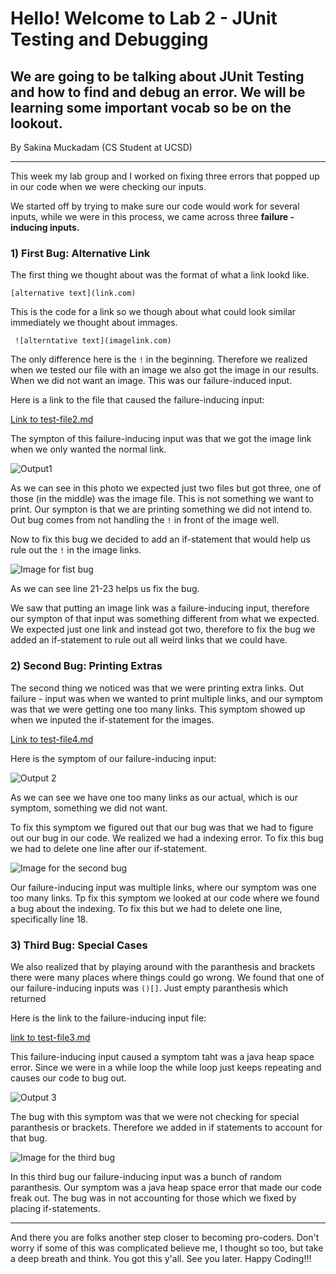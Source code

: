 # Hello! Welcome to Lab 2 - JUnit Testing and Debugging

## We are going to be talking about JUnit Testing and how to find and debug an error. We will be learning some important vocab so be on the lookout.

By Sakina Muckadam (CS Student at UCSD)


---

This week my lab group and I worked on fixing three errors that popped up in our code when we were checking our inputs. 

We started off by trying to make sure our code would work for several inputs, while we were in this process, we came across three **failure - inducing inputs.** 

### 1) First Bug: Alternative Link

The first thing we thought about was the format of what a link lookd like.

``` [alternative text](link.com) ```

This is the code for a link so we though about what could look similar immediately we thought about immages. 

``` ![alterntative text](imagelink.com)```

The only difference here is the `!` in the beginning. Therefore we realized when we tested our file with an image we also got the image in our results. When we did not want an image. This was our failure-induced input. 

Here is a link to the file that caused the failure-inducing input:

[Link to test-file2.md](test-file2.md)

The sympton of this failure-inducing input was that we got the image link when we only wanted the normal link. 


![Output1](output1.png)

As we can see in this photo we expected just two files but got three, one of those (in the middle) was the image file. This is not something we want to print. Our sympton is that we are printing something we did not intend to. Out bug comes from not handling the `!` in front of the image well.

Now to fix this bug we decided to add an if-statement that would help us rule out the `!` in the image links.

![Image for fist bug](lr2git1.png)

As we can see line 21-23 helps us fix the bug. 

We saw that putting an image link was a failure-inducing input, therefore our sympton of that input was something different from what we expected. We expected just one link and instead got two, therefore to fix the bug we added an if-statement to rule out all weird links that we could have.

### 2) Second Bug: Printing Extras

The second thing we noticed was that we were printing extra links. Out failure - input was when we wanted to print multiple links, and our symptom was that we were getting one too many links. This symptom showed up when we inputed the if-statement for the images. 

[Link to test-file4.md](test-file4.md)

Here is the symptom of our failure-inducing input:

![Output 2](output2.png)

As we can see we have one too many links as our actual, which is our symptom, something we did not want. 

To fix this symptom we figured out that our bug was that we had to figure out our bug in our code. We realized we had a indexing error. To fix this bug we had to delete one line after our if-statement. 

![Image for the second bug](lr2git2.png)

Our failure-inducing input was multiple links, where our symptom was one too many links. Tp fix this symptom we looked at our code where we found a bug about the indexing. To fix this but we had to delete one line, specifically line 18. 


### 3) Third Bug: Special Cases

We also realized that by playing around with the paranthesis and brackets there were many places where things could go wrong. We found that one of our failure-inducing inputs was
` ()[] `. Just empty paranthesis which returned 

Here is the link to the failure-inducing input file:

[link to test-file3.md](test-file3.md)

This failure-inducing input caused a symptom taht was a java heap space error. Since we were in a while loop the while loop just keeps repeating and causes our code to bug out.

![Output 3](output3.png)

The bug with this symptom was that we were not checking for special paranthesis or brackets. Therefore we added in if statements to account for that bug.

![Image for the third bug](lr2git3.png)

In this third bug our failure-inducing input was a bunch of random paranthesis. Our symptom was a java heap space error that made our code freak out. The bug was in not accounting for those which we fixed by placing if-statements.

---
And there you are folks another step closer to becoming pro-coders.
Don't worry if some of this was complicated believe me, I thought so too, but take a deep breath and think. You got this y'all. See you later. Happy Coding!!!